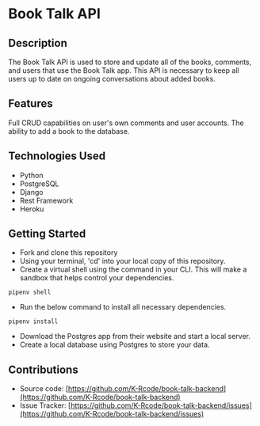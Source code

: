 # Book Talk API

## Description 

The Book Talk API is used to store and update all of the books, comments, and users that use the Book Talk app. This API is necessary to keep all users up to date on ongoing conversations about added books. 

## Features

Full CRUD capabilities on user's own comments and user accounts. The ability to add a book to the database. 

## Technologies Used
- Python
- PostgreSQL
- Django
- Rest Framework
- Heroku

## Getting Started
- Fork and clone this repository
- Using your terminal, 'cd' into your local copy of this repository. 
- Create a virtual shell using the command in your CLI. This will make a sandbox that helps control your dependencies. 
```
pipenv shell
``` 
- Run the below command to install all necessary dependencies. 
```
pipenv install
``` 

- Download the Postgres app from their website and start a local server.
- Create a local database using Postgres to store your data. 

## Contributions
- Source code: [https://github.com/K-Rcode/book-talk-backend](https://github.com/K-Rcode/book-talk-backend)
- Issue Tracker: [https://github.com/K-Rcode/book-talk-backend/issues](https://github.com/K-Rcode/book-talk-backend/issues)